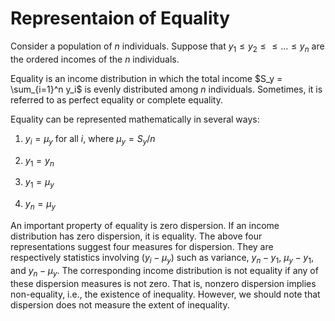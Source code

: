 # Representaion of Equality

Consider a population of $n$ individuals.
Suppose that $y_1 \leq y_2 \leq \leq \dots \leq y_n$ are the ordered incomes of the $n$ individuals.

Equality is an income distribution in which the total income $S_y = \sum_{i=1}^n y_i$ is evenly distributed among $n$ individuals.
Sometimes, it is referred to as perfect equality or complete equality.

Equality can be represented mathematically in several ways:

1. $y_i = \mu_y$ for all $i$, where $\mu_y = S_y / n$

2. $y_1 = y_n$

3. $y_1 = \mu_y$

4. $y_n = \mu_y$

An important property of equality is zero dispersion.
If an income distribution has zero dispersion, it is equality.
The above four representations suggest four measures for dispersion.
They are respectively statistics involving $\left( y_i - \mu_y \right)$ such as variance, $y_n - y_1$, $\mu_y - y_1$, and $y_n - \mu_y$.
The corresponding income distribution is not equality if any of these dispersion measures is not zero.
That is, nonzero dispersion implies non-equality, i.e., the existence of inequality.
However, we should note that dispersion does not measure the extent of inequality.
